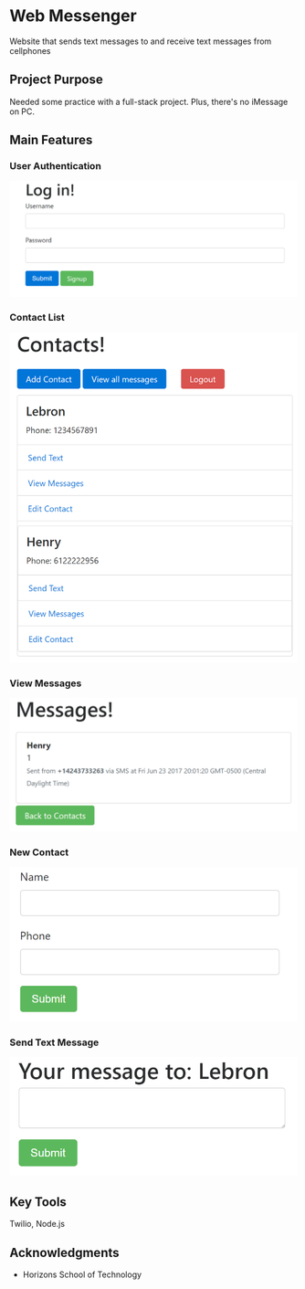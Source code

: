 # Web Messenger
Website that sends text messages to and receive text messages from cellphones

## Project Purpose

Needed some practice with a full-stack project. Plus, there's no iMessage on PC.

## Main Features

### User Authentication

![login](./images/login.PNG)

### Contact List
![contacts](./images/contacts.PNG)

### View Messages
![viewmessages](./images/viewmessages.PNG)

### New Contact
![newcontact](./images/newcontact.PNG)

### Send Text Message
![sendmessage](./images/sendmessage.PNG)

## Key Tools

Twilio, Node.js

## Acknowledgments

* Horizons School of Technology
